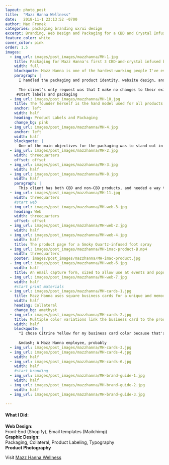 ```yaml
---
layout: photo_post
title:  "Mazz Hanna Wellness"
date:   2018-11-1 23:13:52 -0700
author: Max Fronek
categories: packaging branding ux/ui design
excerpt: Branding, Web Design and Packaging for a CBD and Crystal Infused Beauty Line.
feature_color: white
cover_color: pink
order: 1.5
images:
  - img_url: images/post_images/mazzhanna/MH-1.jpg
    title: Packaging for Mazz Hanna's first 3 CBD-and-crystal infused beauty products
    width: full
    blockquote: Mazz Hanna is one of the hardest-working people I've ever met, and I was elated when she asked me to design the brand identity for her latest project.
    paragraph: | 
      I handled the packaging and product identity, website design, and general branding for Mazz Hanna. I also took the product photos for their launch and for new product releases.
      
      The client's only request was that I make no changes to their existing logo. I was able to use elements from that logo to tie their designs together and create a unified brand identity.
     #start labels and packaging 
  - img_url: images/post_images/mazzhanna/MH-10.jpg
    title: The founder herself is the hand model used for all products.
    anchor: left
    width: half
    heading: Product Labels and Packaging
    change_bg: pink
  - img_url: images/post_images/mazzhanna/MH-4.jpg
    anchor: left
    width: half
    blockquote: |
      One of the main objectives for the packaging was to stand out in a 'shelfie' when compared with other brands.
  - img_url: images/post_images/mazzhanna/MH-2.jpg
    width: threequarters
    offset: offset
  - img_url: images/post_images/mazzhanna/MH-3.jpg
    width: half
  - img_url: images/post_images/mazzhanna/MH-8.jpg
    width: half
    paragraph: |
      This client has both CBD and non-CBD products, and needed a way to differentiate the two quickly and obviously. All CBD-infused products use a geometric patterns and pastels to create a memorable impression and create easy recognition. All non-CBD products are distinguished by a visually clean style, making it easy to identify which products are which.
  - img_url: images/post_images/mazzhanna/MH-11.jpg
    width: threequarters
    #start web   
  - img_url: images/post_images/mazzhanna/MH-web-3.jpg
    heading: Web  
    width: threequarters
    offset: offset
  - img_url: images/post_images/mazzhanna/MH-web-2.jpg  
    width: half   
  - img_url: images/post_images/mazzhanna/MH-web-4.jpg
    width: half
    title: The product page for a Smoky Quartz-infused foot spray       
  - img_url: images/post_images/mazzhanna/MH-imac-product-B.mp4
    width: threequarters
    poster: images/post_images/mazzhanna/MH-imac-product.jpg
  - img_url: images/post_images/mazzhanna/MH-web-6.jpg
    width: half
    title: An email capture form, sized to allow use at events and popups
  - img_url: images/post_images/mazzhanna/MH-web-7.jpg
    width: half
    #start print materials
  - img_url: images/post_images/mazzhanna/MH-cards-1.jpg
    title: Mazz Hanna uses square business cards for a unique and memorable feel.
    width: half
    heading: Collateral
    change_bg: amethyst
  - img_url: images/post_images/mazzhanna/MH-cards-2.jpg
    title: Multiple color variations link the business card to the product design
    width: half
    blockquote: | 
      "I chose Citrine Yellow for my business card color because that's my personality&#58; refreshing, uplifting, and effervescent."
      
      &mdash; A Mazz Hanna employee, probably
  - img_url: images/post_images/mazzhanna/MH-cards-3.jpg
  - img_url: images/post_images/mazzhanna/MH-cards-4.jpg
    width: half
  - img_url: images/post_images/mazzhanna/MH-cards-6.jpg
    width: half     
    #start branding
  - img_url: images/post_images/mazzhanna/MH-brand-guide-1.jpg
    width: half
  - img_url: images/post_images/mazzhanna/MH-brand-guide-2.jpg
    width: half       
  - img_url: images/post_images/mazzhanna/MH-brand-guide-3.jpg

---
```


#### What I Did:
**Web Design:**  
Front-End (Shopify), Email templates (Mailchimp)  
**Graphic Design:**  
Packaging, Collateral, Product Labeling, Typography  
**Product Photography**  

Visit [Mazz Hanna Wellness](http://mazzhanna.com)